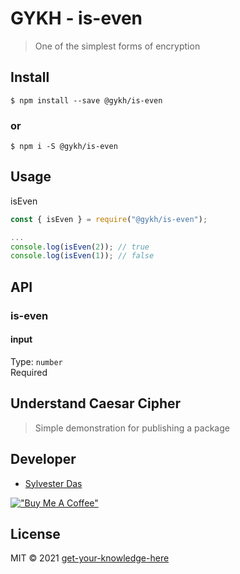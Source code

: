 # GYKH - is-even

> One of the simplest forms of encryption

## Install

```
$ npm install --save @gykh/is-even
```
### or


```
$ npm i -S @gykh/is-even
```

## Usage

isEven

```js
const { isEven } = require("@gykh/is-even");

...
console.log(isEven(2)); // true
console.log(isEven(1)); // false
```

## API

### is-even

#### input

Type: `number`<br/>
Required

## Understand Caesar Cipher

> Simple demonstration for publishing a package

## Developer

- [Sylvester Das](https://www.sylvesterdas.com) 

[!["Buy Me A Coffee"](https://www.buymeacoffee.com/assets/img/custom_images/black_img.png)](https://www.buymeacoffee.com/sylvester.das)

## License

MIT © 2021 [get-your-knowledge-here](./LICENSE)